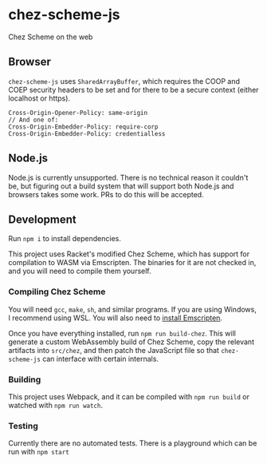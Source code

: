 # chez-scheme-js
Chez Scheme on the web

## Browser

`chez-scheme-js` uses `SharedArrayBuffer`, which requires the COOP and COEP security
headers to be set and for there to be a secure context (either localhost or https).

```http
Cross-Origin-Opener-Policy: same-origin
// And one of:
Cross-Origin-Embedder-Policy: require-corp
Cross-Origin-Embedder-Policy: credentialless
```

## Node.js

Node.js is currently unsupported. There is no technical reason it couldn't be,
but figuring out a build system that will support both Node.js and browsers takes some work.
PRs to do this will be accepted.

## Development

Run `npm i` to install dependencies.

This project uses Racket's modified Chez Scheme, which has support for compilation to WASM via Emscripten.
The binaries for it are not checked in, and you will need to compile them yourself.

### Compiling Chez Scheme

You will need `gcc`, `make`, `sh`, and similar programs. If you are using Windows, I recommend using WSL.
You will also need to [install Emscripten](https://emscripten.org/docs/getting_started/downloads.html).

Once you have everything installed, run `npm run build-chez`.
This will generate a custom WebAssembly build of Chez Scheme,
copy the relevant artifacts into `src/chez`, and then patch the
JavaScript file so that `chez-scheme-js` can interface with certain internals.

### Building

This project uses Webpack, and it can be compiled with `npm run build` or watched with `npm run watch`.

### Testing

Currently there are no automated tests. There is a playground which can be run with `npm start`
